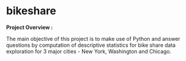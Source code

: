 # bikeshare

<b> Project Overview : </b>

The main objective of this project is to make use of Python and answer questions by computation of descriptive statistics for bike share data exploration for 3 major cities - New York, Washington and Chicago.  
